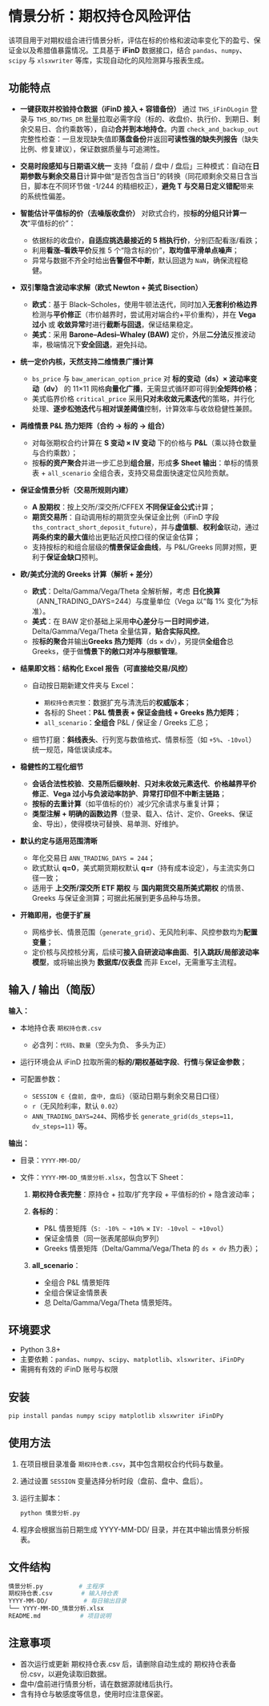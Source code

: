 # 情景分析：期权持仓风险评估

该项目用于对期权组合进行情景分析，评估在标的价格和波动率变化下的盈亏、保证金以及希腊值暴露情况。工具基于 **iFinD** 数据接口，结合 `pandas`、`numpy`、`scipy` 与 `xlsxwriter` 等库，实现自动化的风险测算与报表生成。

## 功能特点

* **一键获取并校验持仓数据（iFinD 接入 + 容错备份）**
  通过 `THS_iFinDLogin` 登录与 `THS_BD/THS_DR` 批量拉取必需字段（标的、收盘价、执行价、到期日、剩余交易日、合约乘数等），自动**合并到本地持仓**。内置 `check_and_backup_out` 完整性检查：一旦发现缺失值即**落盘备份**并返回**可读性强的缺失列报告**（缺失比例、修复建议），保证数据质量与可追溯性。

* **交易时段感知与日期语义统一**
  支持「盘前 / 盘中 / 盘后」三种模式：自动在**日期参数与剩余交易日**计算中做“是否包含当日”的转换（同花顺剩余交易日含当日，脚本在不同环节做 -1/244 的精细校正），**避免 T 与交易日定义错配**带来的系统性偏差。

* **智能估计平值标的价（去噪版收盘价）**
  对欧式合约，按**标的分组只计算一次**“平值标的价”：

  * 依据标的收盘价，**自适应挑选最接近的 5 档执行价**，分别匹配看涨/看跌；
  * 利用**看涨–看跌平价**反推 5 个“隐含标的价”，**取均值平滑单点噪声**；
  * 异常与数据不齐全时给出**告警但不中断**，默认回退为 `NaN`，确保流程稳健。

* **双引擎隐含波动率求解（欧式 Newton + 美式 Bisection）**

  * **欧式**：基于 Black–Scholes，使用牛顿法迭代，同时加入**无套利价格边界**检测与**平价修正**（市价越界时，尝试用对端合约+平价重构），并在 **Vega 过小** 或 **收敛异常**时进行**截断与回退**，保证结果稳定。
  * **美式**：采用 **Barone–Adesi–Whaley (BAW)** 定价，外层**二分法**反推波动率，极端情况下**安全回退**，避免抖动。

* **统一定价内核，天然支持二维情景广播计算**

  * `bs_price` 与 `baw_american_option_price` 对 **标的变动（ds）× 波动率变动（dv）** 的 11×11 网格**向量化广播**，无需显式循环即可得到**全矩阵价格**；
  * 美式临界价格 `critical_price` 采用**只对未收敛元素迭代**的策略，并行化处理、**逐步松弛迭代**与**相对误差阈值**控制，计算效率与收敛稳健性兼顾。

* **两维情景 P\&L 热力矩阵（合约 → 标的 → 组合）**

  * 对每张期权合约计算在 **S 变动 × IV 变动** 下的价格与 **P\&L**（乘以持仓数量与合约乘数）；
  * 按**标的资产聚合**并进一步汇总到**组合层**，形成**多 Sheet 输出**：单标的情景表 + `all_scenario` 全组合表，支持交易盘面快速定位风险贡献。

* **保证金情景分析（交易所规则内建）**

  * **A 股期权**：按上交所/深交所/CFFEX **不同保证金公式**计算；
  * **期货交易所**：自动调用标的期货空头保证金比例（iFinD 字段 `ths_contract_short_deposit_future`），并与**虚值额**、**权利金**联动，通过**两条约束的最大值**给出更贴近风控口径的保证金估算；
  * 支持按标的和组合层级的**情景保证金曲线**，与 P\&L/Greeks 同屏对照，更利于**保证金缺口**预判。

* **欧/美式分流的 Greeks 计算（解析 + 差分）**

  * **欧式**：Delta/Gamma/Vega/Theta 全解析解，考虑 **日化换算**（ANN\_TRADING\_DAYS=244）与度量单位（Vega 以“每 1% 变化”为标准）。
  * **美式**：在 BAW 定价基础上采用**中心差分**与**一日时间步进**，Delta/Gamma/Vega/Theta 全量估算，**贴合实际风控**。
  * 按**标的聚合**并输出**Greeks 热力矩阵**（ds × dv），另提供**全组合**总 Greeks，便于做**情景下的敞口对冲与限额管理**。

* **结果即文档：结构化 Excel 报告（可直接给交易/风控）**

  * 自动按日期新建文件夹与 Excel：

    * `期权持仓表完整`：数据扩充与清洗后的**权威版本**；
    * 各标的 Sheet：**P\&L 情景表 + 保证金曲线 + Greeks 热力矩阵**；
    * `all_scenario`：**全组合** P\&L / 保证金 / Greeks 汇总；
  * 细节打磨：**斜线表头**、行列宽与数值格式、情景标签（如 `+5%`、`-10vol`）统一规范，降低误读成本。

* **稳健性的工程化细节**

  * **会话合法性校验**、**交易所后缀映射**、**只对未收敛元素迭代**、**价格越界平价修正**、**Vega 过小与负波动率防护**、**异常打印但不中断主链路**；
  * **按标的去重计算**（如平值标的价）减少冗余请求与重复计算；
  * **类型注解 + 明确的函数边界**（登录、载入、估计、定价、Greeks、保证金、导出），使得模块可替换、易单测、好维护。

* **默认约定与适用范围清晰**

  * 年化交易日 `ANN_TRADING_DAYS = 244`；
  * 欧式默认 **q=0**，美式期货期权默认 **q=r**（持有成本设定），与主流实务口径一致；
  * 适用于 **上交所/深交所 ETF 期权** 与 **国内期货交易所美式期权** 的情景、Greeks 与保证金测算；可据此拓展到更多品种与场景。

* **开箱即用，也便于扩展**

  * 网格步长、情景范围（`generate_grid`）、无风险利率、风控参数均为**配置变量**；
  * 定价核与风控核分离，后续可**接入自研波动率曲面**、**引入跳跃/局部波动率模型**，或将输出换为 **数据库/仪表盘** 而非 Excel，无需重写主流程。

## 输入 / 输出（简版）

**输入：**

* 本地持仓表 `期权持仓表.csv`

  * 必含列：`代码`、`数量`（空头为负、 多头为正）
* 运行环境会从 iFinD 拉取所需的**标的/期权基础字段**、**行情**与**保证金参数**；
* 可配置参数：

  * `SESSION ∈ {盘前, 盘中, 盘后}`（驱动日期与剩余交易日口径）
  * `r`（无风险利率，默认 `0.02`）
  * `ANN_TRADING_DAYS=244`、网格步长 `generate_grid(ds_steps=11, dv_steps=11)` 等。

**输出：**

* 目录：`YYYY-MM-DD/`
* 文件：`YYYY-MM-DD_情景分析.xlsx`，包含以下 Sheet：

  1. **期权持仓表完整**：原持仓 + 拉取/扩充字段 + 平值标的价 + 隐含波动率；
  2. **各标的**：

     * P\&L 情景矩阵（`S: -10% ~ +10%` × `IV: -10vol ~ +10vol`）
     * 保证金情景（同一张表尾部纵向罗列）
     * Greeks 情景矩阵（Delta/Gamma/Vega/Theta 的 `ds × dv` 热力表）；
  3. **all\_scenario**：

     * 全组合 P\&L 情景矩阵
     * 全组合保证金情景表
     * 总 Delta/Gamma/Vega/Theta 情景矩阵。
## 环境要求
- Python 3.8+
- 主要依赖：`pandas`、`numpy`、`scipy`、`matplotlib`、`xlsxwriter`、`iFinDPy`
- 需拥有有效的 iFinD 账号与权限

## 安装
```bash
pip install pandas numpy scipy matplotlib xlsxwriter iFinDPy
```
## 使用方法

1. 在项目根目录准备 `期权持仓表.csv`，其中包含期权合约代码与数量。  
2. 通过设置 `SESSION` 变量选择分析时段（盘前、盘中、盘后）。  
3. 运行主脚本：  

   ```bash
   python 情景分析.py
   ```
4.	程序会根据当前日期生成 YYYY-MM-DD/ 目录，并在其中输出情景分析报表。
## 文件结构
```bash
情景分析.py          # 主程序
期权持仓表.csv        # 输入持仓表
YYYY-MM-DD/          # 每日输出目录
└── YYYY-MM-DD_情景分析.xlsx
README.md           # 项目说明
```

## 注意事项
- 首次运行或更新 期权持仓表.csv 后，请删除自动生成的 期权持仓表备份.csv，以避免读取旧数据。
- 盘中/盘前进行情景分析，请在数据源就绪后执行。
- 含有持仓与敏感度等信息，使用时应注意保密。